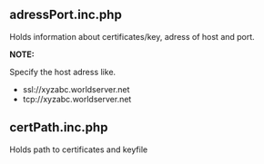 
## adressPort.inc.php

Holds information about certificates/key,
adress of host and port.

<b>NOTE:</b>

Specify the host adress like.
<ul>
<li> ssl://xyzabc.worldserver.net   
<li> tcp://xyzabc.worldserver.net
</ul>  

## certPath.inc.php 

Holds path to certificates and keyfile